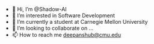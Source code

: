 - 👋 Hi, I’m @Shadow-AI
- 👀 I’m interested in Software Development
- 🌱 I’m currently a student at Carnegie Mellon University
- 💞️ I’m looking to collaborate on ...
- 📫 How to reach me deepanshub@cmu.edu

<!---
Shadow-AI/Shadow-AI is a ✨ special ✨ repository because its `README.md` (this file) appears on your GitHub profile.
You can click the Preview link to take a look at your changes.
--->
